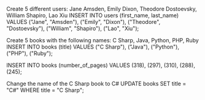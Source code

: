 Create 5 different users: Jane Amsden, Emily Dixon, Theodore Dostoevsky, William Shapiro, Lao Xiu
INSERT INTO users (first_name, last_name) VALUES ("Jane", "Amsden"), ("Emily", "Dixon"), ("Theodore", "Dostoevsky"), ("William", "Shapiro"), ("Lao", "Xiu");


Create 5 books with the following names: C Sharp, Java, Python, PHP, Ruby
INSERT INTO books (title) VALUES ("C Sharp"), ("Java"), ("Python"), ("PHP"), ("Ruby");

INSERT INTO books (number_of_pages) VALUES (318), (297), (310), (288), (245);


Change the name of the C Sharp book to C#
UPDATE books SET title = "C#" WHERE title = "C Sharp";
